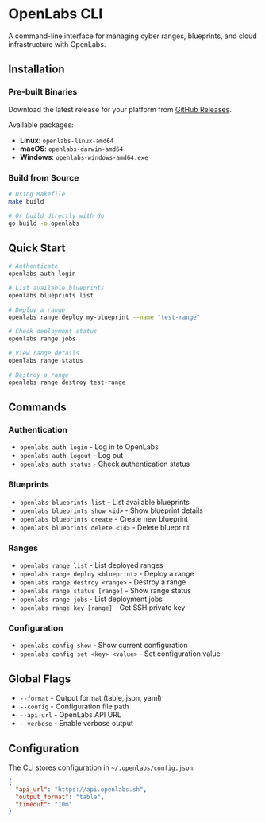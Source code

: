 # OpenLabs CLI

A command-line interface for managing cyber ranges, blueprints, and cloud infrastructure with OpenLabs.

## Installation

### Pre-built Binaries

Download the latest release for your platform from [GitHub Releases](https://github.com/OpenLabsHQ/CLI/releases).

Available packages:
- **Linux**: `openlabs-linux-amd64`
- **macOS**: `openlabs-darwin-amd64` 
- **Windows**: `openlabs-windows-amd64.exe`

### Build from Source

```bash
# Using Makefile
make build

# Or build directly with Go
go build -o openlabs
```

## Quick Start

```bash
# Authenticate
openlabs auth login

# List available blueprints
openlabs blueprints list

# Deploy a range
openlabs range deploy my-blueprint --name "test-range"

# Check deployment status
openlabs range jobs

# View range details
openlabs range status

# Destroy a range
openlabs range destroy test-range
```

## Commands

### Authentication
- `openlabs auth login` - Log in to OpenLabs
- `openlabs auth logout` - Log out
- `openlabs auth status` - Check authentication status

### Blueprints
- `openlabs blueprints list` - List available blueprints
- `openlabs blueprints show <id>` - Show blueprint details
- `openlabs blueprints create` - Create new blueprint
- `openlabs blueprints delete <id>` - Delete blueprint

### Ranges
- `openlabs range list` - List deployed ranges
- `openlabs range deploy <blueprint>` - Deploy a range
- `openlabs range destroy <range>` - Destroy a range
- `openlabs range status [range]` - Show range status
- `openlabs range jobs` - List deployment jobs
- `openlabs range key [range]` - Get SSH private key

### Configuration
- `openlabs config show` - Show current configuration
- `openlabs config set <key> <value>` - Set configuration value

## Global Flags

- `--format` - Output format (table, json, yaml)
- `--config` - Configuration file path
- `--api-url` - OpenLabs API URL
- `--verbose` - Enable verbose output

## Configuration

The CLI stores configuration in `~/.openlabs/config.json`:

```json
{
  "api_url": "https://api.openlabs.sh",
  "output_format": "table",
  "timeout": "10m"
}
```
